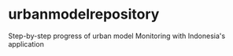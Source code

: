 # urbanmodelrepository
Step-by-step progress of urban model Monitoring with Indonesia's application
